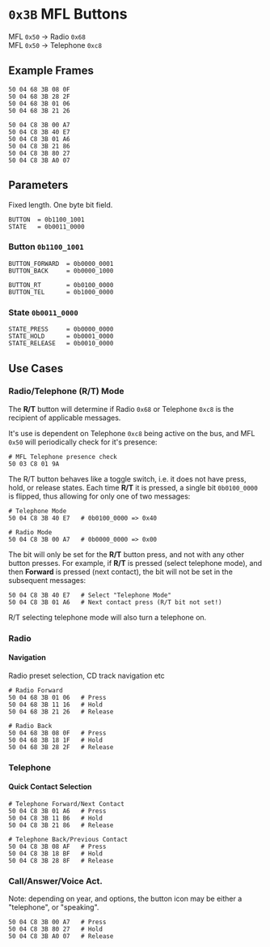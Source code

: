 # `0x3B` MFL Buttons

MFL `0x50` → Radio `0x68`  
MFL `0x50` → Telephone `0xc8`

## Example Frames

    50 04 68 3B 08 0F
    50 04 68 3B 28 2F
    50 04 68 3B 01 06
    50 04 68 3B 21 26

    50 04 C8 3B 00 A7
    50 04 C8 3B 40 E7
    50 04 C8 3B 01 A6
    50 04 C8 3B 21 86
    50 04 C8 3B 80 27
    50 04 C8 3B A0 07

## Parameters

Fixed length. One byte bit field.

    BUTTON  = 0b1100_1001
    STATE   = 0b0011_0000

### Button `0b1100_1001`

    BUTTON_FORWARD  = 0b0000_0001
    BUTTON_BACK     = 0b0000_1000

    BUTTON_RT       = 0b0100_0000
    BUTTON_TEL      = 0b1000_0000

### State `0b0011_0000`
    
    STATE_PRESS     = 0b0000_0000
    STATE_HOLD      = 0b0001_0000
    STATE_RELEASE   = 0b0010_0000

## Use Cases

### Radio/Telephone (R/T) Mode

The **R/T** button will determine if Radio `0x68` or Telephone `0xc8` is the recipient of applicable messages.

It's use is dependent on Telephone `0xc8` being active on the bus, and MFL `0x50` will periodically check for it's presence:

    # MFL Telephone presence check
    50 03 C8 01 9A

The R/T button behaves like a toggle switch, i.e. it does not have press, hold, or release states. Each time **R/T** it is pressed, a single bit `0b0100_0000` is flipped, thus allowing for only one of two messages:

    # Telephone Mode
    50 04 C8 3B 40 E7   # 0b0100_0000 => 0x40
    
    # Radio Mode
    50 04 C8 3B 00 A7   # 0b0000_0000 => 0x00
    
The bit will only be set for the **R/T** button press, and not with any other button presses. For example, if **R/T** is pressed (select telephone mode), and then **Forward** is pressed (next contact), the bit will not be set in the subsequent messages:
    
    50 04 C8 3B 40 E7   # Select "Telephone Mode"
    50 04 C8 3B 01 A6   # Next contact press (R/T bit not set!)

R/T selecting telephone mode will also turn a telephone on.

### Radio

#### Navigation

Radio preset selection, CD track navigation etc

    # Radio Forward
    50 04 68 3B 01 06   # Press
    50 04 68 3B 11 16   # Hold
    50 04 68 3B 21 26   # Release

    # Radio Back
    50 04 68 3B 08 0F   # Press
    50 04 68 3B 18 1F   # Hold
    50 04 68 3B 28 2F   # Release

### Telephone

#### Quick Contact Selection

    # Telephone Forward/Next Contact
    50 04 C8 3B 01 A6   # Press
    50 04 C8 3B 11 B6   # Hold
    50 04 C8 3B 21 86   # Release
    
    # Telephone Back/Previous Contact
    50 04 C8 3B 08 AF   # Press
    50 04 C8 3B 18 BF   # Hold
    50 04 C8 3B 28 8F   # Release
    
### Call/Answer/Voice Act.

Note: depending on year, and options, the button icon may be either a "telephone", or "speaking".

    50 04 C8 3B 00 A7   # Press
    50 04 C8 3B 80 27   # Hold
    50 04 C8 3B A0 07   # Release
